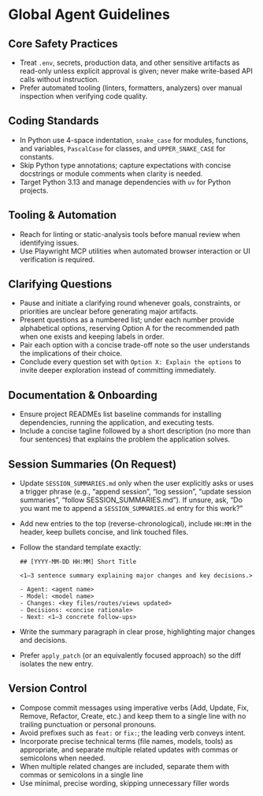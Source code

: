 # Global Agent Guidelines

## Core Safety Practices
- Treat `.env`, secrets, production data, and other sensitive artifacts as read-only unless explicit approval is given; never make write-based API calls without instruction.
- Prefer automated tooling (linters, formatters, analyzers) over manual inspection when verifying code quality.

## Coding Standards
- In Python use 4-space indentation, `snake_case` for modules, functions, and variables, `PascalCase` for classes, and `UPPER_SNAKE_CASE` for constants.
- Skip Python type annotations; capture expectations with concise docstrings or module comments when clarity is needed.
- Target Python 3.13 and manage dependencies with `uv` for Python projects.

## Tooling & Automation
- Reach for linting or static-analysis tools before manual review when identifying issues.
- Use Playwright MCP utilities when automated browser interaction or UI verification is required.

## Clarifying Questions
- Pause and initiate a clarifying round whenever goals, constraints, or priorities are unclear before generating major artifacts.
- Present questions as a numbered list; under each number provide alphabetical options, reserving Option A for the recommended path when one exists and keeping labels in order.
- Pair each option with a concise trade-off note so the user understands the implications of their choice.
- Conclude every question set with `Option X: Explain the options` to invite deeper exploration instead of committing immediately.

## Documentation & Onboarding
- Ensure project READMEs list baseline commands for installing dependencies, running the application, and executing tests.
- Include a concise tagline followed by a short description (no more than four sentences) that explains the problem the application solves.

## Session Summaries (On Request)
- Update `SESSION_SUMMARIES.md` only when the user explicitly asks or uses a trigger phrase (e.g., “append session”, “log session”, “update session summaries”, “follow SESSION_SUMMARIES.md”). If unsure, ask, “Do you want me to append a `SESSION_SUMMARIES.md` entry for this work?”
- Add new entries to the top (reverse-chronological), include `HH:MM` in the header, keep bullets concise, and link touched files.
- Follow the standard template exactly:

  ```
  ## [YYYY-MM-DD HH:MM] Short Title

  <1–3 sentence summary explaining major changes and key decisions.>

  - Agent: <agent name>
  - Model: <model name>
  - Changes: <key files/routes/views updated>
  - Decisions: <concise rationale>
  - Next: <1–3 concrete follow-ups>
  ```

- Write the summary paragraph in clear prose, highlighting major changes and decisions.
- Prefer `apply_patch` (or an equivalently focused approach) so the diff isolates the new entry.

## Version Control
- Compose commit messages using imperative verbs (Add, Update, Fix, Remove, Refactor, Create, etc.) and keep them to a single line with no trailing punctuation or personal pronouns.
- Avoid prefixes such as `feat:` or `fix:`; the leading verb conveys intent.
- Incorporate precise technical terms (file names, models, tools) as appropriate, and separate multiple related updates with commas or semicolons when needed.
- When multiple related changes are included, separate them with commas or semicolons in a single line
- Use minimal, precise wording, skipping unnecessary filler words

